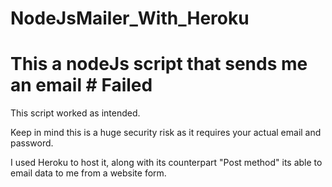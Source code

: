 # NodeJsMailer_With_Heroku
# This a nodeJs script that sends me an email # Failed

This script worked as intended. 

Keep in mind this is a huge security risk as it requires your actual email and password.

I used Heroku to host it, along with its counterpart "Post method" its able to email data to me from a website form.

